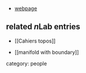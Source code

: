 

* [webpage](http://www.math.uzh.ch/index.php?assistenten&key1=9218)

## related $n$Lab entries

* [[Cahiers topos]]

* [[manifold with boundary]]

category: people
